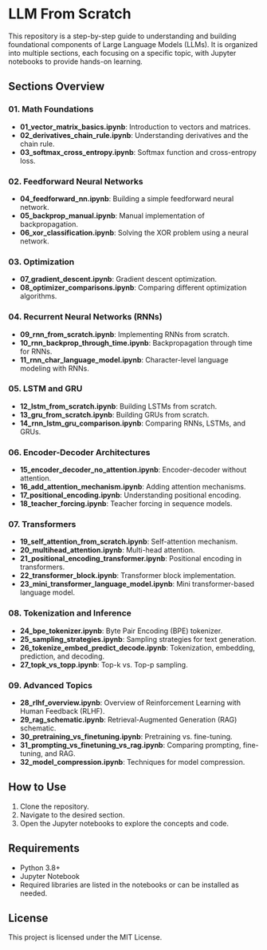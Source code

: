 # LLM From Scratch

This repository is a step-by-step guide to understanding and building foundational components of Large Language Models (LLMs). It is organized into multiple sections, each focusing on a specific topic, with Jupyter notebooks to provide hands-on learning.

## Sections Overview

### 01. Math Foundations
- **01_vector_matrix_basics.ipynb**: Introduction to vectors and matrices.
- **02_derivatives_chain_rule.ipynb**: Understanding derivatives and the chain rule.
- **03_softmax_cross_entropy.ipynb**: Softmax function and cross-entropy loss.

### 02. Feedforward Neural Networks
- **04_feedforward_nn.ipynb**: Building a simple feedforward neural network.
- **05_backprop_manual.ipynb**: Manual implementation of backpropagation.
- **06_xor_classification.ipynb**: Solving the XOR problem using a neural network.

### 03. Optimization
- **07_gradient_descent.ipynb**: Gradient descent optimization.
- **08_optimizer_comparisons.ipynb**: Comparing different optimization algorithms.

### 04. Recurrent Neural Networks (RNNs)
- **09_rnn_from_scratch.ipynb**: Implementing RNNs from scratch.
- **10_rnn_backprop_through_time.ipynb**: Backpropagation through time for RNNs.
- **11_rnn_char_language_model.ipynb**: Character-level language modeling with RNNs.

### 05. LSTM and GRU
- **12_lstm_from_scratch.ipynb**: Building LSTMs from scratch.
- **13_gru_from_scratch.ipynb**: Building GRUs from scratch.
- **14_rnn_lstm_gru_comparison.ipynb**: Comparing RNNs, LSTMs, and GRUs.

### 06. Encoder-Decoder Architectures
- **15_encoder_decoder_no_attention.ipynb**: Encoder-decoder without attention.
- **16_add_attention_mechanism.ipynb**: Adding attention mechanisms.
- **17_positional_encoding.ipynb**: Understanding positional encoding.
- **18_teacher_forcing.ipynb**: Teacher forcing in sequence models.

### 07. Transformers
- **19_self_attention_from_scratch.ipynb**: Self-attention mechanism.
- **20_multihead_attention.ipynb**: Multi-head attention.
- **21_positional_encoding_transformer.ipynb**: Positional encoding in transformers.
- **22_transformer_block.ipynb**: Transformer block implementation.
- **23_mini_transformer_language_model.ipynb**: Mini transformer-based language model.

### 08. Tokenization and Inference
- **24_bpe_tokenizer.ipynb**: Byte Pair Encoding (BPE) tokenizer.
- **25_sampling_strategies.ipynb**: Sampling strategies for text generation.
- **26_tokenize_embed_predict_decode.ipynb**: Tokenization, embedding, prediction, and decoding.
- **27_topk_vs_topp.ipynb**: Top-k vs. Top-p sampling.

### 09. Advanced Topics
- **28_rlhf_overview.ipynb**: Overview of Reinforcement Learning with Human Feedback (RLHF).
- **29_rag_schematic.ipynb**: Retrieval-Augmented Generation (RAG) schematic.
- **30_pretraining_vs_finetuning.ipynb**: Pretraining vs. fine-tuning.
- **31_prompting_vs_finetuning_vs_rag.ipynb**: Comparing prompting, fine-tuning, and RAG.
- **32_model_compression.ipynb**: Techniques for model compression.

## How to Use
1. Clone the repository.
2. Navigate to the desired section.
3. Open the Jupyter notebooks to explore the concepts and code.

## Requirements
- Python 3.8+
- Jupyter Notebook
- Required libraries are listed in the notebooks or can be installed as needed.

## License
This project is licensed under the MIT License.